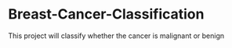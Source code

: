 # Breast-Cancer-Classification
This project will classify whether the cancer is malignant or benign
